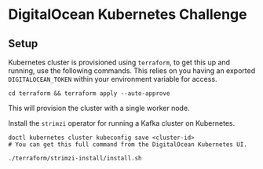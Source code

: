 # DigitalOcean Kubernetes Challenge

## Setup

Kubernetes cluster is provisioned using `terraform`, to get this up and running, use the following commands. This relies on you having an exported `DIGITALOCEAN_TOKEN` within your environment variable for access.

    cd terraform && terraform apply --auto-approve

This will provision the cluster with a single worker node.

Install the `strimzi` operator for running a Kafka cluster on Kubernetes.

    doctl kubernetes cluster kubeconfig save <cluster-id>
    # You can get this full command from the DigitalOcean Kubernetes UI.

    ./terraform/strimzi-install/install.sh


